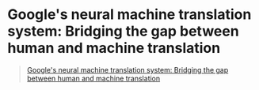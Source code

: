 # Google's neural machine translation system: Bridging the gap between human and machine translation

> [Google's neural machine translation system: Bridging the gap between human and machine translation](https://arxiv.org/pdf/1609.08144)

